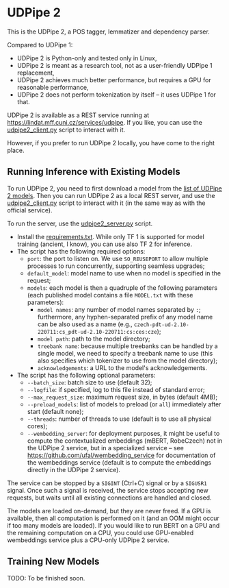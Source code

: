 # UDPipe 2

This is the UDPipe 2, a POS tagger, lemmatizer and dependency parser.

Compared to UDPipe 1:
- UDPipe 2 is Python-only and tested only in Linux,
- UDPipe 2 is meant as a research tool, not as a user-friendly UDPipe 1 replacement,
- UDPipe 2 achieves much better performance, but requires a GPU for reasonable
  performance,
- UDPipe 2 does not perform tokenization by itself – it uses UDPipe 1 for that.

UDPipe 2 is available as a REST service running at https://lindat.mff.cuni.cz/services/udpipe.
If you like, you can use the [udpipe2_client.py](https://github.com/ufal/udpipe/blob/udpipe-2/udpipe2_client.py)
script to interact with it.

However, if you prefer to run UDPipe 2 locally, you have come to the right place.

## Running Inference with Existing Models

To run UDPipe 2, you need to first download a model from the
[list of UDPipe 2 models](https://ufal.mff.cuni.cz/udpipe/2/models).
Then you can run UDPipe 2 as a local REST server, and use the
[udpipe2_client.py](https://github.com/ufal/udpipe/blob/udpipe-2/udpipe2_client.py)
script to interact with it (in the same way as with the official service).

To run the server, use the [udpipe2_server.py](https://github.com/ufal/udpipe/blob/udpipe-2/udpipe2_server.py)
script.
- Install the [requirements.txt](https://github.com/ufal/udpipe/blob/udpipe-2/requirements.txt). While only
  TF 1 is supported for model training (ancient, I know), you can use also TF 2 for inference.
- The script has the following required options:
  - `port`: the port to listen on. We use `SO_REUSEPORT` to allow multiple processes
    to run concurrently, supporting seamless upgrades;
  - `default_model`: model name to use when no model is specified in the
    request;
  - `models`: each model is then a quadruple of the following parameters (each
    published model contains a file `MODEL.txt` with these parameters):
    - `model names`: any number of model names separated by `:`; furthermore, any
      hyphen-separated prefix of any model name can be also used as a name
      (e.g., `czech-pdt-ud-2.10-220711:cs_pdt-ud-2.10-220711:cs:ces:cze`);
    - `model path`: path to the model directory;
    - `treebank name`: because multiple treebanks can be handled by a single
      model, we need to specify a treebank name to use (this also specifies
      which tokenizer to use from the model directory);
    - `acknowledgements`: a URL to the model's acknowledgements.
- The script has the following optional parameters:
  - `--batch_size`: batch size to use (default 32);
  - `--logfile`: if specified, log to this file instead of standard error;
  - `--max_request_size`: maximum request size, in bytes (default 4MB);
  - `--preload_models`: list of models to preload (or `all`) immediately after
    start (default none);
  - `--threads`: number of threads to use (default is to use all physical cores);
  - `--wembedding_server`: for deployment purposes, it might be useful to
    compute the contextualized embeddings (mBERT, RobeCzech) not in the UDPipe 2
    service, but in a specialized service – see https://github.com/ufal/wembedding_service
    for documentation of the wembeddings service (default is to compute the
    embeddings directly in the UDPipe 2 service).

The service can be stopped by a `SIGINT` (Ctrl+C) signal or by a `SIGUSR1` signal.
Once such a signal is received, the service stops accepting new requests, but
waits until all existing connections are handled and closed.

The models are loaded on-demand, but they are never freed. If a GPU is
available, then all computation is performed on it (and an OOM might occur if
too many models are loaded). If you would like to run BERT on a GPU and the
remaining computation on a CPU, you could use GPU-enabled wembeddings service
plus a CPU-only UDPipe 2 service.


## Training New Models

TODO: To be finished soon.

